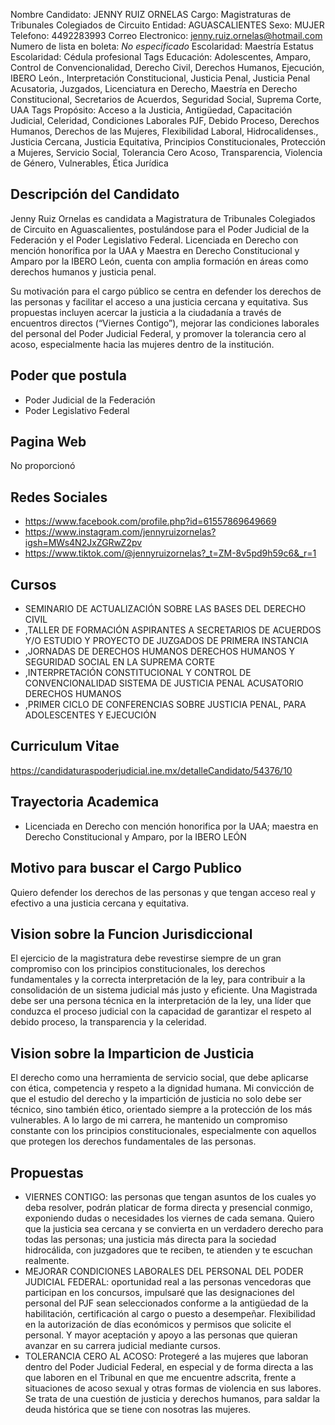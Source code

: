 Nombre Candidato: JENNY RUIZ ORNELAS
Cargo: Magistraturas de Tribunales Colegiados de Circuito
Entidad: AGUASCALIENTES
Sexo: MUJER
Telefono: 4492283993
Correo Electronico: jenny.ruiz.ornelas@hotmail.com
Numero de lista en boleta: *No especificado*
Escolaridad: Maestría
Estatus Escolaridad: Cédula profesional
Tags Educación: Adolescentes, Amparo, Control de Convencionalidad, Derecho Civil, Derechos Humanos, Ejecución, IBERO León., Interpretación Constitucional, Justicia Penal, Justicia Penal Acusatoria, Juzgados, Licenciatura en Derecho, Maestría en Derecho Constitucional, Secretarios de Acuerdos, Seguridad Social, Suprema Corte, UAA
Tags Propósito: Acceso a la Justicia, Antigüedad, Capacitación Judicial, Celeridad, Condiciones Laborales PJF, Debido Proceso, Derechos Humanos, Derechos de las Mujeres, Flexibilidad Laboral, Hidrocalidenses., Justicia Cercana, Justicia Equitativa, Principios Constitucionales, Protección a Mujeres, Servicio Social, Tolerancia Cero Acoso, Transparencia, Violencia de Género, Vulnerables, Ética Jurídica


## Descripción del Candidato 

Jenny Ruiz Ornelas es candidata a Magistratura de Tribunales Colegiados de Circuito en Aguascalientes, postulándose para el Poder Judicial de la Federación y el Poder Legislativo Federal. Licenciada en Derecho con mención honorífica por la UAA y Maestra en Derecho Constitucional y Amparo por la IBERO León, cuenta con amplia formación en áreas como derechos humanos y justicia penal. 

Su motivación para el cargo público se centra en defender los derechos de las personas y facilitar el acceso a una justicia cercana y equitativa.  Sus propuestas incluyen acercar la justicia a la ciudadanía a través de encuentros directos (“Viernes Contigo”), mejorar las condiciones laborales del personal del Poder Judicial Federal, y promover la tolerancia cero al acoso, especialmente hacia las mujeres dentro de la institución.


## Poder que postula

- Poder Judicial de la Federación
- Poder Legislativo Federal


## Pagina Web

No proporcionó


## Redes Sociales

- https://www.facebook.com/profile.php?id=61557869649669
- https://www.instagram.com/jennyruizornelas?igsh=MWs4N2JxZGRwZ2pv
- https://www.tiktok.com/@jennyruizornelas?_t=ZM-8v5pd9h59c6&_r=1


## Cursos

- SEMINARIO DE ACTUALIZACIÓN SOBRE LAS BASES DEL DERECHO CIVIL
- ,TALLER DE FORMACIÓN ASPIRANTES A SECRETARIOS DE ACUERDOS Y/O ESTUDIO Y PROYECTO DE JUZGADOS DE PRIMERA INSTANCIA
- ,JORNADAS DE DERECHOS HUMANOS DERECHOS HUMANOS Y SEGURIDAD SOCIAL EN LA SUPREMA CORTE
- ,INTERPRETACIÓN CONSTITUCIONAL Y CONTROL DE CONVENCIONALIDAD SISTEMA DE JUSTICIA PENAL ACUSATORIO DERECHOS HUMANOS
- ,PRIMER CICLO DE CONFERENCIAS SOBRE JUSTICIA PENAL, PARA ADOLESCENTES Y EJECUCIÓN


## Curriculum Vitae

https://candidaturaspoderjudicial.ine.mx/detalleCandidato/54376/10


## Trayectoria Academica

- Licenciada en Derecho con mención honorifica por la UAA; maestra en Derecho Constitucional y Amparo, por la IBERO LEÓN


## Motivo para buscar el Cargo Publico

Quiero defender los derechos de las personas y que tengan acceso real y efectivo a una justicia cercana y equitativa.


## Vision sobre la Funcion Jurisdiccional

El ejercicio de la magistratura debe revestirse siempre de un gran compromiso con los principios constitucionales, los derechos fundamentales y la correcta interpretación de la ley, para contribuir a la consolidación de un sistema judicial más justo y eficiente. Una Magistrada debe ser una persona técnica en la interpretación de la ley, una líder que conduzca el proceso judicial con la capacidad de garantizar el respeto al debido proceso, la transparencia y la celeridad.


## Vision sobre la Imparticion de Justicia

El derecho como una herramienta de servicio social, que debe aplicarse con ética, competencia y respeto a la dignidad humana. Mi convicción de que el estudio del derecho y la impartición de justicia no solo debe ser técnico, sino también ético, orientado siempre a la protección de los más vulnerables. A lo largo de mi carrera, he mantenido un compromiso constante con los principios constitucionales, especialmente con aquellos que protegen los derechos fundamentales de las personas.


## Propuestas

- VIERNES CONTIGO: las personas que tengan asuntos de los cuales yo deba resolver, podrán platicar de forma directa y presencial conmigo, exponiendo dudas o necesidades los viernes de cada semana. Quiero que la justicia sea cercana y se convierta en un verdadero derecho para todas las personas; una justicia más directa para la sociedad hidrocálida, con juzgadores que te reciben, te atienden y te escuchan realmente.
- MEJORAR CONDICIONES LABORALES DEL PERSONAL DEL PODER JUDICIAL FEDERAL: oportunidad real a las personas vencedoras que participan en los concursos, impulsaré que las designaciones del personal del PJF sean seleccionados conforme a la antigüedad de la habilitación, certificación al cargo o puesto a desempeñar. Flexibilidad en la autorización de días económicos y permisos que solicite el personal. Y mayor aceptación y apoyo a las personas que quieran avanzar en su carrera judicial mediante cursos.
- TOLERANCIA CERO AL ACOSO: Protegeré a las mujeres que laboran dentro del Poder Judicial Federal, en especial y de forma directa a las que laboren en el Tribunal en que me encuentre adscrita, frente a situaciones de acoso sexual y otras formas de violencia en sus labores. Se trata de una cuestión de justicia y derechos humanos, para saldar la deuda histórica que se tiene con nosotras las mujeres.

